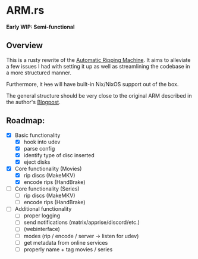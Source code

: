 # ARM.rs

**Early WIP: Semi-functional**

## Overview

This is a rusty rewrite of the [Automatic Ripping Machine](https://github.com/automatic-ripping-machine/automatic-ripping-machine).
It aims to alleviate a few issues I had with setting it up
as well as streamlining the codebase in a more structured manner.

Furthermore, it ~~has~~ will have built-in Nix/NixOS support out of the box.

The general structure should be very close to the original ARM described in the author's [Blogpost](https://b3n.org/automatic-ripping-machine/).


## Roadmap:

- [x] Basic functionality
    - [x] hook into udev
    - [x] parse config
    - [x] identify type of disc inserted
    - [x] eject disks

- [x] Core functionality (Movies)
    - [x] rip discs   (MakeMKV)
    - [x] encode rips (HandBrake)

- [ ] Core functionality (Series)
    - [ ] rip discs   (MakeMKV)
    - [ ] encode rips (HandBrake)

- [ ] Additional functionality
    - [ ] proper logging
    - [ ] send notifications (matrix/apprise/discord/etc.)
    - [ ] (webinterface)
    - [ ] modes (rip / encode / server -> listen for udev)
    - [ ] get metadata from online services
    - [ ] properly name + tag movies / series
